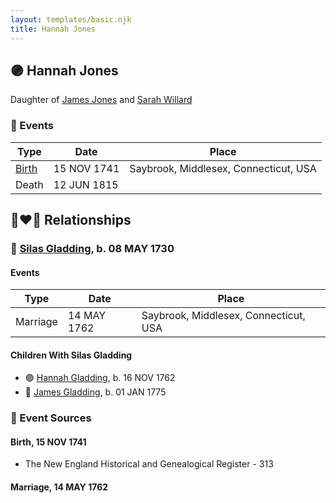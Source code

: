```yaml
---
layout: templates/basic.njk
title: Hannah Jones
---
```

## 🟣 Hannah Jones

Daughter of [James Jones](/people/6/61233476) and [Sarah Willard](/people/2/24374592)

### 📆 Events

Type | Date | Place
------ | ------ | ------
[Birth](#event-8f8f285f-3707-4e6b-8b8c-829309bf50f8) | 15 NOV 1741 | Saybrook, Middlesex, Connecticut, USA
Death | 12 JUN 1815 |

## 👩‍❤️‍👨 Relationships

### 🔵 [Silas Gladding](/people/5/55129348), b. 08 MAY 1730

#### Events

Type | Date | Place
------ | ------ | ------
Marriage | 14 MAY 1762 | Saybrook, Middlesex, Connecticut, USA
#### Children With Silas Gladding
* 🟣 [Hannah Gladding](/people/8/88055086), b. 16 NOV 1762
* 🔵 [James Gladding](/people/5/58213774), b. 01 JAN 1775
### 📰 Event Sources

#### <a id="event-8f8f285f-3707-4e6b-8b8c-829309bf50f8"></a> Birth, 15 NOV 1741
* The New England Historical and Genealogical Register  - 313

#### <a id="event-38c72448-cb20-4fc0-98f2-3c9aed8d9e33"></a> Marriage, 14 MAY 1762